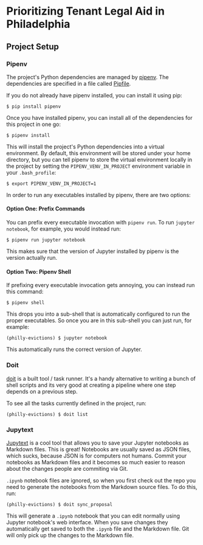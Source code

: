 # Prioritizing Tenant Legal Aid in Philadelphia
## Project Setup
### Pipenv
The project's Python dependencies are managed by
[pipenv](https://github.com/pypa/pipenv). The dependencies are specified in a
file called [Pipfile](Pipfile).

If you do not already have pipenv installed, you can install it using pip:
```
$ pip install pipenv
```

Once you have installed pipenv, you can install all of the dependencies for
this project in one go:
```
$ pipenv install
```

This will install the project's Python dependencies into a virtual environment.
By default, this environment will be stored under your home directory, but you
can tell pipenv to store the virtual environment locally in the project by
setting the `PIPENV_VENV_IN_PROJECT` environment variable in your
`.bash_profile`:
```
$ export PIPENV_VENV_IN_PROJECT=1
```

In order to run any executables installed by pipenv, there are two options:

#### Option One: Prefix Commands
You can prefix every executable invocation with `pipenv run`. To run `jupyter
notebook`, for example, you would instead run:
```
$ pipenv run jupyter notebook
```

This makes sure that the version of Jupyter installed by pipenv is the version
actually run.

#### Option Two: Pipenv Shell
If prefixing every executable invocation gets annoying, you can instead run
this command:
```
$ pipenv shell
```

This drops you into a sub-shell that is automatically configured to run the
proper executables. So once you are in this sub-shell you can just run, for
example:
```
(philly-evictions) $ jupyter notebook
```

This automatically runs the correct version of Jupyter.

### Doit
[doit](http://pydoit.org/) is a built tool / task runner. It's a handy
alternative to writing a bunch of shell scripts and its very good at creating a
pipeline where one step depends on a previous step.

To see all the tasks currently defined in the project, run:
```
(philly-evictions) $ doit list
```

### Jupytext
[Jupytext](https://github.com/mwouts/jupytext) is a cool tool that allows you
to save your Jupyter notebooks as Markdown files. This is great! Notebooks are
usually saved as JSON files, which sucks, because JSON is for computers not
humans. Commit your notebooks as Markdown files and it becomes so much easier
to reason about the changes people are commiting via Git.

`.ipynb` notebook files are ignored, so when you first check out the repo you
need to generate the notebooks from the Markdown source files. To do this, run:
```
(philly-evictions) $ doit sync_proposal
```

This will generate a `.ipynb` notebook that you can edit normally using Jupyter
notebook's web interface. When you save changes they automatically get saved to
both the `.ipynb` file and the Markdown file. Git will only pick up the changes
to the Markdown file.
